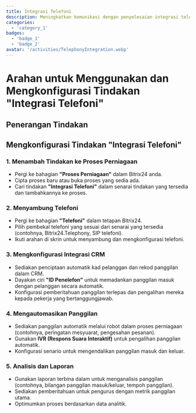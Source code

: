 ```yaml
---
title: Integrasi Telefoni
description: Meningkatkan komunikasi dengan penyelesaian integrasi telefoni.
categories: 
  - 'category_1'
badges:
  - 'badge_1'
  - 'badge_2'
avatar: '/activities/TelephonyIntegration.webp'
---
```


# Arahan untuk Menggunakan dan Mengkonfigurasi Tindakan "Integrasi Telefoni"

## Penerangan Tindakan

## **Mengkonfigurasi Tindakan "Integrasi Telefoni"**

### 1. Menambah Tindakan ke Proses Perniagaan
- Pergi ke bahagian **"Proses Perniagaan"** dalam Bitrix24 anda.
- Cipta proses baru atau buka proses yang sedia ada.
- Cari tindakan **"Integrasi Telefoni"** dalam senarai tindakan yang tersedia dan tambahkannya ke proses.

### 2. Menyambung Telefoni
- Pergi ke bahagian **"Telefoni"** dalam tetapan Bitrix24.
- Pilih pembekal telefoni yang sesuai dari senarai yang tersedia (contohnya, Bitrix24.Telephony, SIP telefoni).
- Ikuti arahan di skrin untuk menyambung dan mengkonfigurasi telefoni.

### 3. Mengkonfigurasi Integrasi CRM
- Sediakan penciptaan automatik kad pelanggan dan rekod panggilan dalam CRM.
- Dayakan ciri **"ID Penelefon"** untuk memadankan panggilan masuk dengan pelanggan secara automatik.
- Konfigurasi pemberitahuan panggilan terlepas dan pengalihan mereka kepada pekerja yang bertanggungjawab.

### 4. Mengautomasikan Panggilan
- Sediakan panggilan automatik melalui robot dalam proses perniagaan (contohnya, peringatan mesyuarat, pengesahan pesanan).
- Gunakan **IVR (Respons Suara Interaktif)** untuk pengalihan panggilan automatik.
- Konfigurasi senario untuk mengendalikan panggilan masuk dan keluar.

### 5. Analisis dan Laporan
- Gunakan laporan terbina dalam untuk menganalisis panggilan (contohnya, bilangan panggilan masuk/keluar, tempoh panggilan).
- Sediakan pemberitahuan untuk pengurus dengan metrik panggilan utama.
- Optimumkan proses berdasarkan data analitik.